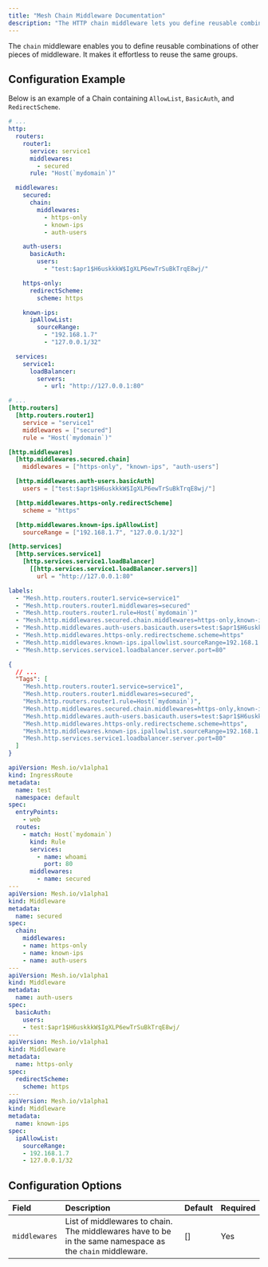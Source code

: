 ```yaml
---
title: "Mesh Chain Middleware Documentation"
description: "The HTTP chain middleware lets you define reusable combinations of other middleware, to reuse the same groups. Read the technical documentation."
---
```


The `chain` middleware enables you to define reusable combinations of other pieces of middleware.
It makes it effortless to reuse the same groups.

## Configuration Example

Below is an example of a Chain containing `AllowList`, `BasicAuth`, and `RedirectScheme`.

```yaml tab="Structured (YAML)"
# ...
http:
  routers:
    router1:
      service: service1
      middlewares:
        - secured
      rule: "Host(`mydomain`)"

  middlewares:
    secured:
      chain:
        middlewares:
          - https-only
          - known-ips
          - auth-users

    auth-users:
      basicAuth:
        users:
          - "test:$apr1$H6uskkkW$IgXLP6ewTrSuBkTrqE8wj/"

    https-only:
      redirectScheme:
        scheme: https

    known-ips:
      ipAllowList:
        sourceRange:
          - "192.168.1.7"
          - "127.0.0.1/32"

  services:
    service1:
      loadBalancer:
        servers:
          - url: "http://127.0.0.1:80"
```

```toml tab="Structured (TOML)"
# ...
[http.routers]
  [http.routers.router1]
    service = "service1"
    middlewares = ["secured"]
    rule = "Host(`mydomain`)"

[http.middlewares]
  [http.middlewares.secured.chain]
    middlewares = ["https-only", "known-ips", "auth-users"]

  [http.middlewares.auth-users.basicAuth]
    users = ["test:$apr1$H6uskkkW$IgXLP6ewTrSuBkTrqE8wj/"]

  [http.middlewares.https-only.redirectScheme]
    scheme = "https"

  [http.middlewares.known-ips.ipAllowList]
    sourceRange = ["192.168.1.7", "127.0.0.1/32"]

[http.services]
  [http.services.service1]
    [http.services.service1.loadBalancer]
      [[http.services.service1.loadBalancer.servers]]
        url = "http://127.0.0.1:80"
``` 

```yaml tab="Labels"
labels:
  - "Mesh.http.routers.router1.service=service1"
  - "Mesh.http.routers.router1.middlewares=secured"
  - "Mesh.http.routers.router1.rule=Host(`mydomain`)"
  - "Mesh.http.middlewares.secured.chain.middlewares=https-only,known-ips,auth-users"
  - "Mesh.http.middlewares.auth-users.basicauth.users=test:$apr1$H6uskkkW$IgXLP6ewTrSuBkTrqE8wj/"
  - "Mesh.http.middlewares.https-only.redirectscheme.scheme=https"
  - "Mesh.http.middlewares.known-ips.ipallowlist.sourceRange=192.168.1.7,127.0.0.1/32"
  - "Mesh.http.services.service1.loadbalancer.server.port=80"
```

```json tab="Tags"
{
  // ...
  "Tags": [
    "Mesh.http.routers.router1.service=service1",
    "Mesh.http.routers.router1.middlewares=secured",
    "Mesh.http.routers.router1.rule=Host(`mydomain`)",
    "Mesh.http.middlewares.secured.chain.middlewares=https-only,known-ips,auth-users",
    "Mesh.http.middlewares.auth-users.basicauth.users=test:$apr1$H6uskkkW$IgXLP6ewTrSuBkTrqE8wj/",
    "Mesh.http.middlewares.https-only.redirectscheme.scheme=https",
    "Mesh.http.middlewares.known-ips.ipallowlist.sourceRange=192.168.1.7,127.0.0.1/32",
    "Mesh.http.services.service1.loadbalancer.server.port=80"
  ]
}
```

```yaml tab="Kubernetes"
apiVersion: Mesh.io/v1alpha1
kind: IngressRoute
metadata:
  name: test
  namespace: default
spec:
  entryPoints:
    - web
  routes:
    - match: Host(`mydomain`)
      kind: Rule
      services:
        - name: whoami
          port: 80
      middlewares:
        - name: secured
---
apiVersion: Mesh.io/v1alpha1
kind: Middleware
metadata:
  name: secured
spec:
  chain:
    middlewares:
    - name: https-only
    - name: known-ips
    - name: auth-users
---
apiVersion: Mesh.io/v1alpha1
kind: Middleware
metadata:
  name: auth-users
spec:
  basicAuth:
    users:
    - test:$apr1$H6uskkkW$IgXLP6ewTrSuBkTrqE8wj/
---
apiVersion: Mesh.io/v1alpha1
kind: Middleware
metadata:
  name: https-only
spec:
  redirectScheme:
    scheme: https
---
apiVersion: Mesh.io/v1alpha1
kind: Middleware
metadata:
  name: known-ips
spec:
  ipAllowList:
    sourceRange:
    - 192.168.1.7
    - 127.0.0.1/32
```


## Configuration Options

| Field | Description | Default | Required |
|:------|:------------|:--------|:---------|
| `middlewares`  | List of middlewares to chain.<br /> The middlewares have to be in the same namespace as the `chain` middleware. | [] | Yes |
